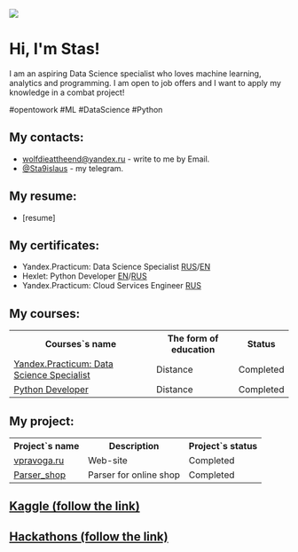 ![](https://komarev.com/ghpvc/?username=Sata9islav)

# Hi, I'm Stas!
I am an aspiring Data Science specialist who loves machine learning, analytics and programming.
I am open to job offers and I want to apply my knowledge in a combat project!

\#opentowork \#ML \#DataScience \#Python

## My contacts:
- [wolfdieattheend@yandex.ru](mailto:wolfdieattheend@yandex.ru) - write to me by Email.
- [@Sta9islaus](https://t.me/Sta9islaus) - my telegram.

## My resume:
 - [resume]

## My certificates:
 - Yandex.Practicum: Data Science Specialist 
[RUS](https://github.com/Sata9islav/Sata9islav/blob/master/Yandex_DS_certificate_rus.pdf)/[EN](https://github.com/Sata9islav/Sata9islav/blob/master/Yandex_DS_certificate_en.pdf)
 - Hexlet: Python Developer
[EN](https://github.com/Sata9islav/Sata9islav/blob/master/certificate_hexlet_python_eng.png)/[RUS](https://github.com/Sata9islav/Sata9islav/blob/master/certificate_hexlet_python_ru.png)
 - Yandex.Practicum: Cloud Services Engineer [RUS](https://github.com/Sata9islav/Sata9islav/blob/master/certificate_cloud_services_engineer.pdf)

## My courses:
<table>
<tr>
  <th>Courses`s name</th>
  <th>The form of education</th>
  <th>Status</th>
</tr> 
<tr>
  <td><a href = "https://github.com/Sata9islav/Yandex_Practicum_Data_Science">Yandex.Practicum: Data Science Specialist</a></td>
  <td>Distance</td>
  <td>Completed</td>
</tr>
<tr>
  <td><a href = "https://github.com/Sata9islav/Hexlet_python_developer">Python Developer</a></td>
  <td>Distance</td>
  <td>Completed</td>
</tr>
</table>

## My project:
<table>
<tr>
  <th>Project`s name</th>
  <th>Description</th>
  <th>Project`s status</th>
</tr>
<tr>
  <td><a href = "https://vpravoga.ru/">vpravoga.ru</a></td>
  <td>Web-site</td>
  <td>Completed</td>
</tr>
<tr>
  <td><a href = "https://github.com/GreyGreyWolf/Parser_shop">Parser_shop</a></td>
  <td>Parser for online shop</td>
  <td>Completed</td>
</tr>
</table>

## [Kaggle (follow the link)](https://github.com/Sata9islav/Kaggle)

## [Hackathons (follow the link)](https://github.com/Sata9islav/Hackathons)
